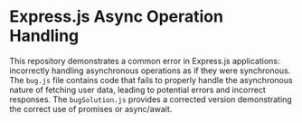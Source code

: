 # Express.js Async Operation Handling
This repository demonstrates a common error in Express.js applications: incorrectly handling asynchronous operations as if they were synchronous.  The `bug.js` file contains code that fails to properly handle the asynchronous nature of fetching user data, leading to potential errors and incorrect responses. The `bugSolution.js` provides a corrected version demonstrating the correct use of promises or async/await.